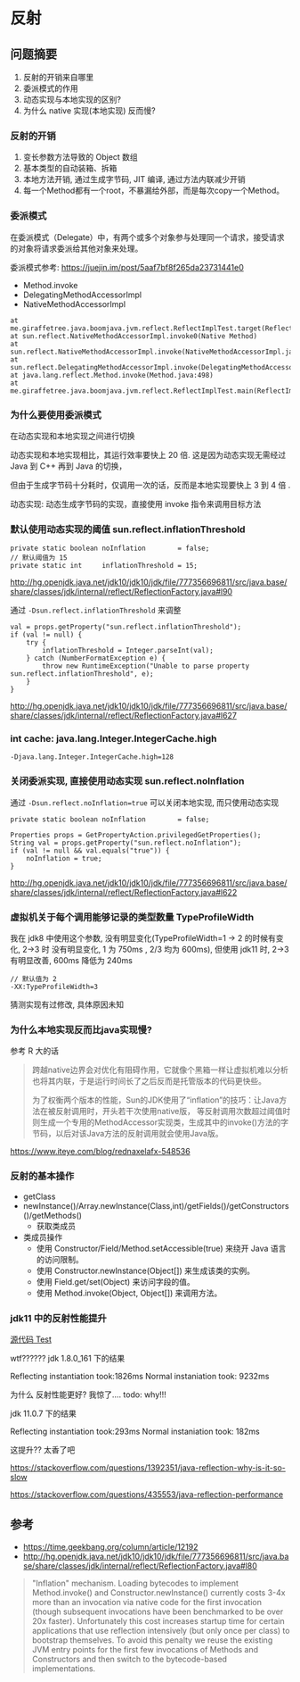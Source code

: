 # 反射

## 问题摘要

1. 反射的开销来自哪里
2. 委派模式的作用
3. 动态实现与本地实现的区别?
4. 为什么 native 实现(本地实现) 反而慢?


### 反射的开销

1. 变长参数方法导致的 Object 数组
2. 基本类型的自动装箱、拆箱
3. 本地方法开销, 通过生成字节码, JIT 编译, 通过方法内联减少开销
4. 每一个Method都有一个root，不暴漏给外部，而是每次copy一个Method。

### 委派模式

在委派模式（Delegate）中，有两个或多个对象参与处理同一个请求，接受请求的对象将请求委派给其他对象来处理。

委派模式参考: https://juejin.im/post/5aaf7bf8f265da23731441e0

- Method.invoke
- DelegatingMethodAccessorImpl
- NativeMethodAccessorImpl

```
at me.giraffetree.java.boomjava.jvm.reflect.ReflectImplTest.target(ReflectImplTest.java:14)
at sun.reflect.NativeMethodAccessorImpl.invoke0(Native Method)
at sun.reflect.NativeMethodAccessorImpl.invoke(NativeMethodAccessorImpl.java:62)
at sun.reflect.DelegatingMethodAccessorImpl.invoke(DelegatingMethodAccessorImpl.java:43)
at java.lang.reflect.Method.invoke(Method.java:498)
at me.giraffetree.java.boomjava.jvm.reflect.ReflectImplTest.main(ReflectImplTest.java:24)
```

### 为什么要使用委派模式

在动态实现和本地实现之间进行切换

动态实现和本地实现相比，其运行效率要快上 20 倍. 这是因为动态实现无需经过 Java 到 C++ 再到 Java 的切换，

但由于生成字节码十分耗时，仅调用一次的话，反而是本地实现要快上 3 到 4 倍 .


动态实现: 动态生成字节码的实现，直接使用 invoke 指令来调用目标方法

### 默认使用动态实现的阈值 sun.reflect.inflationThreshold

```
private static boolean noInflation        = false;
// 默认阈值为 15
private static int     inflationThreshold = 15;
```

http://hg.openjdk.java.net/jdk10/jdk10/jdk/file/777356696811/src/java.base/share/classes/jdk/internal/reflect/ReflectionFactory.java#l90

通过 `-Dsun.reflect.inflationThreshold` 来调整

```
val = props.getProperty("sun.reflect.inflationThreshold");
if (val != null) {
    try {
        inflationThreshold = Integer.parseInt(val);
    } catch (NumberFormatException e) {
        throw new RuntimeException("Unable to parse property sun.reflect.inflationThreshold", e);
    }
}
```

http://hg.openjdk.java.net/jdk10/jdk10/jdk/file/777356696811/src/java.base/share/classes/jdk/internal/reflect/ReflectionFactory.java#l627

### int cache:  java.lang.Integer.IntegerCache.high

```
-Djava.lang.Integer.IntegerCache.high=128
```

### 关闭委派实现, 直接使用动态实现 sun.reflect.noInflation

通过 `-Dsun.reflect.noInflation=true` 可以关闭本地实现, 而只使用动态实现

```
private static boolean noInflation        = false;

Properties props = GetPropertyAction.privilegedGetProperties();
String val = props.getProperty("sun.reflect.noInflation");
if (val != null && val.equals("true")) {
    noInflation = true;
}
```

http://hg.openjdk.java.net/jdk10/jdk10/jdk/file/777356696811/src/java.base/share/classes/jdk/internal/reflect/ReflectionFactory.java#l622

### 虚拟机关于每个调用能够记录的类型数量 TypeProfileWidth

我在 jdk8 中使用这个参数, 没有明显变化(TypeProfileWidth=1 -> 2 的时候有变化, 2->3 时 没有明显变化, 1 为 750ms , 2/3 均为 600ms), 
但使用 jdk11 时, 2->3 有明显改善,  600ms 降低为 240ms

```
// 默认值为 2
-XX:TypeProfileWidth=3
```

猜测实现有过修改, 具体原因未知

### 为什么本地实现反而比java实现慢?

参考 R 大的话

> 跨越native边界会对优化有阻碍作用，它就像个黑箱一样让虚拟机难以分析也将其内联，于是运行时间长了之后反而是托管版本的代码更快些。
> 
> 为了权衡两个版本的性能，Sun的JDK使用了“inflation”的技巧：让Java方法在被反射调用时，开头若干次使用native版，
>   等反射调用次数超过阈值时则生成一个专用的MethodAccessor实现类，生成其中的invoke()方法的字节码，以后对该Java方法的反射调用就会使用Java版。

https://www.iteye.com/blog/rednaxelafx-548536

### 反射的基本操作

- getClass
- newInstance()/Array.newInstance(Class,int)/getFields()/getConstructors()/getMethods()
    - 获取类成员
- 类成员操作
    - 使用 Constructor/Field/Method.setAccessible(true) 来绕开 Java 语言的访问限制。
    - 使用 Constructor.newInstance(Object[]) 来生成该类的实例。
    - 使用 Field.get/set(Object) 来访问字段的值。
    - 使用 Method.invoke(Object, Object[]) 来调用方法。

### jdk11 中的反射性能提升

[源代码 Test](./Test.java)

wtf?????? jdk 1.8.0_161 下的结果

Reflecting instantiation took:1826ms
Normal instaniation took: 9232ms

为什么 反射性能更好? 我惊了.... todo: why!!!

jdk 11.0.7 下的结果

Reflecting instantiation took:293ms
Normal instaniation took: 182ms

这提升?? 太香了吧

https://stackoverflow.com/questions/1392351/java-reflection-why-is-it-so-slow

https://stackoverflow.com/questions/435553/java-reflection-performance

## 参考

- https://time.geekbang.org/column/article/12192
- http://hg.openjdk.java.net/jdk10/jdk10/jdk/file/777356696811/src/java.base/share/classes/jdk/internal/reflect/ReflectionFactory.java#l80

>  "Inflation" mechanism. Loading bytecodes to implement
> Method.invoke() and Constructor.newInstance() currently costs
> 3-4x more than an invocation via native code for the first
>  invocation (though subsequent invocations have been benchmarked
>  to be over 20x faster). Unfortunately this cost increases
>  startup time for certain applications that use reflection
>  intensively (but only once per class) to bootstrap themselves.
>  To avoid this penalty we reuse the existing JVM entry points
>  for the first few invocations of Methods and Constructors and
>  then switch to the bytecode-based implementations.